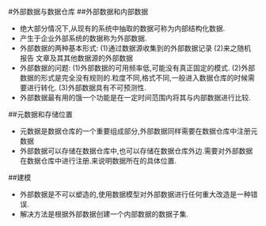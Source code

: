 #外部数据与数据仓库
##外部数据和内部数据
* 绝大部分情况下,从现有的系统中抽取的数据可称为内部结构化数据.
* 产生于企业外部系统的数据称为外部数据.
* 外部数据的两种基本形式:
	(1)通过数据源收集到的外部数据记录
	(2)来之随机报告 文章及其其他数据源的外部数据
* 外部数据的问题:
	(1)外部数据的可用频率低,可能没有真正固定的模式.
	(2)外部数据的形式是完全没有规则的.粒度不同,格式不同,一般进入数据仓库的时候需要进行转化.
	(3)外部数据具有不可预测性.
* 外部数据最有用的饿一个功能是在一定时间范围内将其与内部数据进行比较.
	
##元数据和存储位置
* 元数据是数据仓库的一个重要组成部分,外部数据同样需要在数据仓库中注册元数据
* 外部数据可以存储在数据仓库中,也可以存储在数据仓库外边.需要对外部数据在数据仓库中进行注册.来说明数据所在的具体位置.

##建模
* 外部数据是不可以塑造的,使用数据模型对外部数据进行任何重大改造是一种错误.
* 解决方法是根据外部数据创建一个内部数据的数据子集.

	